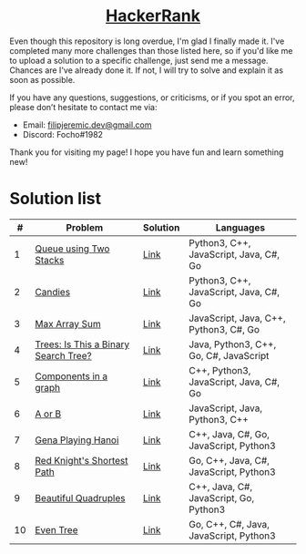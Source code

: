<p align="center">
   <a href="https://www.hackerrank.com/kettu">
      <h1 align="center">HackerRank</h1>
   </a>
</p>

Even though this repository is long overdue, I'm glad I finally made it. I've completed many more challenges than those listed here, so if you'd like me to upload a solution to a specific challenge, just send me a message. Chances are I've already done it. If not, I will try to solve and explain it as soon as possible.

If you have any questions, suggestions, or criticisms, or if you spot an error, please don’t hesitate to contact me via:
* Email: filipjeremic.dev@gmail.com
* Discord: Focho#1982

Thank you for visiting my page! I hope you have fun and learn something new!

# Solution list

|  #  | Problem | Solution | Languages |
|  -  | ------- | -------- | --------- |
| 1 | [Queue using Two Stacks](https://www.hackerrank.com/challenges/queue-using-two-stacks/problem) | [Link](https://github.com/filipjeremic/hackerrank/tree/main/Data%20Structures/Queue%20using%20two%20stacks) | Python3, C++, JavaScript, Java, C#, Go |
| 2 | [Candies](https://www.hackerrank.com/challenges/candies/problem?h_l=interview&playlist_slugs%5B%5D=interview-preparation-kit&playlist_slugs%5B%5D=dynamic-programming) | [Link](https://github.com/filipjeremic/hackerrank/tree/main/Interview%20Preparation%20Kit/Candies) | Python3, C++, JavaScript, Java, C#, Go |
| 3 | [Max Array Sum](https://www.hackerrank.com/challenges/max-array-sum/problem?h_l=interview&playlist_slugs%5B%5D=interview-preparation-kit&playlist_slugs%5B%5D=dynamic-programming) | [Link](https://github.com/filipjeremic/hackerrank/tree/main/Interview%20Preparation%20Kit/Max%20Array%20Sum) | JavaScript, Java, C++, Python3, C#, Go |
| 4 | [Trees: Is This a Binary Search Tree?](https://www.hackerrank.com/challenges/ctci-is-binary-search-tree/problem?h_l=interview&playlist_slugs%5B%5D=interview-preparation-kit&playlist_slugs%5B%5D=trees) | [Link](https://github.com/filipjeremic/hackerrank/tree/main/Interview%20Preparation%20Kit/Trees:%20Is%20This%20a%20Binary%20Search%20Tree%3F) | Java, Python3, C++, Go, C#, JavaScript |
| 5 | [Components in a graph](https://www.hackerrank.com/challenges/components-in-graph/problem) | [Link](https://github.com/filipjeremic/hackerrank/tree/main/Data%20Structures/Components%20in%20a%20graph) | C++, Python3, JavaScript, Java, C#, Go |
| 6 | [A or B](https://www.hackerrank.com/challenges/aorb/problem) | [Link](https://github.com/filipjeremic/hackerrank/tree/main/Algorithms/A%20or%20B) | JavaScript, Java, Python3, C++ |
| 7 | [Gena Playing Hanoi](https://www.hackerrank.com/challenges/gena/problem) | [Link](https://github.com/filipjeremic/hackerrank/tree/main/Algorithms/Gena%20Playing%20Hanoi) | C++, Java, C#, Go, JavaScript, Python3 |
| 8 | [Red Knight's Shortest Path](https://www.hackerrank.com/challenges/red-knights-shortest-path/problem) | [Link](https://github.com/filipjeremic/hackerrank/tree/main/Algorithms/Red%20Knight's%20Shortest%20Path) | Go, C++, Java, C#, JavaScript, Python3 |
| 9 | [Beautiful Quadruples](https://www.hackerrank.com/challenges/xor-quadruples/problem) | [Link](https://github.com/filipjeremic/hackerrank/tree/main/Algorithms/Beautiful%20Quadruples) | C++, Java, C#, JavaScript, Go, Python3 |
| 10 | [Even Tree](https://www.hackerrank.com/challenges/even-tree/problem) | [Link](https://github.com/filipjeremic/hackerrank/tree/main/Algorithms/Even%20Tree) | Go, C++, C#, Java, JavaScript, Python3 |
